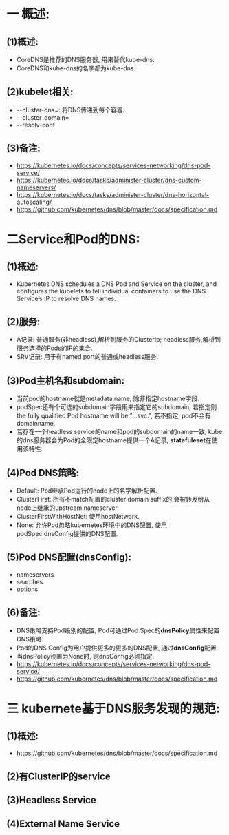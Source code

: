 # 一 概述:
## (1)概述:
- CoreDNS是推荐的DNS服务器, 用来替代kube-dns.
- CoreDNS和kube-dns的名字都为kube-dns.

## (2)kubelet相关:
- --cluster-dns=<dns-service-ip>: 将DNS传递到每个容器.
- --cluster-domain=<default-local-domain>
- --resolv-conf

## (3)备注:
- https://kubernetes.io/docs/concepts/services-networking/dns-pod-service/
- https://kubernetes.io/docs/tasks/administer-cluster/dns-custom-nameservers/
- https://kubernetes.io/docs/tasks/administer-cluster/dns-horizontal-autoscaling/
- https://github.com/kubernetes/dns/blob/master/docs/specification.md

# 二Service和Pod的DNS:
## (1)概述:
- Kubernetes DNS schedules a DNS Pod and Service on the cluster, and configures the kubelets to tell individual containers to use the DNS Service’s IP to resolve DNS names.

## (2)服务:
- A记录: 普通服务(非headless),解析到服务的ClusterIp; headless服务,解析到服务选择的Pods的IP的集合.
- SRV记录: 用于有named port的普通或headless服务.

## (3)Pod主机名和subdomain:
- 当前pod的hostname就是metadata.name, 除非指定hostname字段.
- podSpec还有个可选的subdomain字段用来指定它的subdomain, 若指定则the fully qualified Pod hostname will be "<hostname>.<subdomain>.<pod namespace>.svc.<cluster domain>",  若不指定, pod不会有domainname.
- 若存在一个headless service的name和pod的subdomain的name一致, kube的dns服务器会为Pod的全限定hostname提供一个A记录, **statefuleset**在使用该特性.

## (4)Pod DNS策略:
- Default: Pod继承Pod运行的node上的名字解析配置.
- ClusterFirst: 所有不match配置的cluster domain suffix的,会被转发给从node上继承的upstream nameserver.
- ClusterFirstWithHostNet: 使用hostNetwork.
- None: 允许Pod忽略kubernetes环境中的DNS配置, 使用podSpec.dnsConfig提供的DNS配置.

## (5)Pod DNS配置(dnsConfig):
- nameservers
- searches
- options

## (6)备注:
- DNS策略支持Pod级别的配置, Pod可通过Pod Spec的**dnsPolicy**属性来配置DNS策略.
- Pod的DNS Config为用户提供更多的更多的DNS配置, 通过**dnsConfig**配置.
- 当dnsPolicy设置为None时, 则dnsConfig必须指定.
- https://kubernetes.io/docs/concepts/services-networking/dns-pod-service/
- https://github.com/kubernetes/dns/blob/master/docs/specification.md

# 三 kubernete基于DNS服务发现的规范:
## (1)概述:
- https://github.com/kubernetes/dns/blob/master/docs/specification.md

## (2)有ClusterIP的service

## (3)Headless Service

## (4)External Name Service
